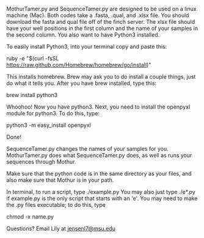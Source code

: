 MothurTamer.py and SequenceTamer.py are designed to be used on a linux machine (Mac).
Both codes take a .fasta, .qual, and .xlsx file. You should download the fasta and qual file off
of the finch server. The xlsx file should have your well positions in 
the first column and the name of your samples in the second column. You also want to have Python3 installed.

To easily install Python3, into your terminal copy and paste this:

ruby -e "$(curl -fsSL https://raw.github.com/Homebrew/homebrew/go/install)"

This installs homebrew. Brew may ask you to do install a couple things, just do what it tells you.
After you have brew installed, type this:

brew install python3

Whoohoo! Now you have python3. Next, you need to install the openpyxl module for python3. To do this, type: 

python3 -m easy_install openpyxl

Done!


SequenceTamer.py changes the names of your samples for you.
MothurTamer.py does what SequenceTamer.py does, as well as runs your sequences through Mothur.

Make sure that the python code is in the same directory as your files, and also make sure that Mothur
is in your path. 

In terminal, to run a script, type ./example.py
You may also just type ./e*.py if example.py is the only script that starts with an 'e'.
You may need to make the .py files executable; to do this, type 

chmod -x name.py

Questions? Email Lily at jensenl7@msu.edu
